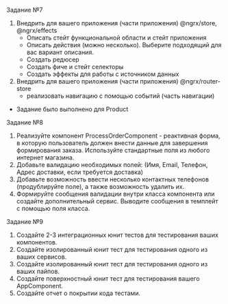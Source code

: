 Задание №7

1. Внедрить для вашего приложения (части приложения) @ngrx/store, @ngrx/effects
    - Описать стейт функциональной области и стейт приложения
    - Описать действия (можно несколько). Выберите подходящий для вас вариант описания.
    - Создать редюсер
    - Создать фиче и стейт селекторы
    - Создать эффекты для работы с источником данных
2. Внедрить для вашего приложения (части приложения) @ngrx/router-store
    - реализовать навигацию с помощью событий (часть навигации)
 
- Задание было выполнено для Product


Задание №8

1. Реализуйте компонент ProcessOrderComponent - реактивная форма, 
   в которую пользователь должен внести данные для завершения формирования заказа. 
   Используйте стандартные поля из любого интернет магазина.
2. Добавьте валидацию необходимых полей: (Имя, Email, Телефон, Адрес доставки, если требуется доставка)
3. Добавьте возможность ввести несколько контактных телефонов (продублируйте поле), а также возможность удалить их.
4. Формируйте сообщения валидации внутри класса компонента или создайте дополнительный сервис.
   Выводите сообщения в темплейт с помощью поля класса.


Задание №9

1. Создайте 2-3 интеграционных юнит тестов для тестирования ваших компонентов.
2. Создайте изолированный юнит тест для тестирования одного из ваших сервисов.
3. Создайте изолированный юнит тест для тестирования одного из ваших пайпов.
4. Создайте поверхностный юнит тест для тестирования вашего AppComponent.
5. Создайте отчет о покрытии кода тестами.